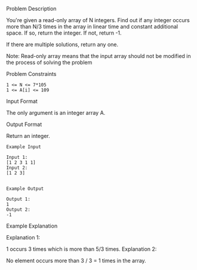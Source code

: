Problem Description

You're given a read-only array of N integers. Find out if any integer occurs more than N/3 times in the array in linear time and constant additional space.
If so, return the integer. If not, return -1.

If there are multiple solutions, return any one.

Note: Read-only array means that the input array should not be modified in the process of solving the problem



Problem Constraints
    
    1 <= N <= 7*105
    1 <= A[i] <= 109


Input Format

The only argument is an integer array A.


Output Format

Return an integer.


    Example Input
    
    Input 1:
    [1 2 3 1 1]
    Input 2:
    [1 2 3]
    
    
    Example Output
    
    Output 1:
    1
    Output 2:
    -1


Example Explanation

Explanation 1:

1 occurs 3 times which is more than 5/3 times.
Explanation 2:

No element occurs more than 3 / 3 = 1 times in the array.